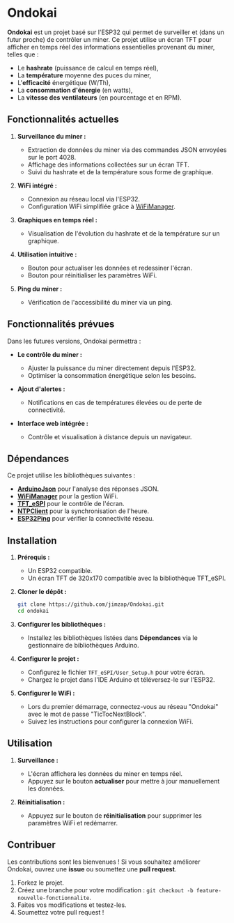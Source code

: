 # Ondokai

**Ondokai** est un projet basé sur l'ESP32 qui permet de surveiller et (dans un futur proche) de contrôler un miner. Ce projet utilise un écran TFT pour afficher en temps réel des informations essentielles provenant du miner, telles que :

- Le **hashrate** (puissance de calcul en temps réel),
- La **température** moyenne des puces du miner,
- L'**efficacité** énergétique (W/Th),
- La **consommation d'énergie** (en watts),
- La **vitesse des ventilateurs** (en pourcentage et en RPM).

## Fonctionnalités actuelles

1. **Surveillance du miner :**
   - Extraction de données du miner via des commandes JSON envoyées sur le port 4028.
   - Affichage des informations collectées sur un écran TFT.
   - Suivi du hashrate et de la température sous forme de graphique.

2. **WiFi intégré :**
   - Connexion au réseau local via l'ESP32.
   - Configuration WiFi simplifiée grâce à [WiFiManager](https://github.com/tzapu/WiFiManager).

3. **Graphiques en temps réel :**
   - Visualisation de l'évolution du hashrate et de la température sur un graphique.

4. **Utilisation intuitive :**
   - Bouton pour actualiser les données et redessiner l'écran.
   - Bouton pour réinitialiser les paramètres WiFi.

5. **Ping du miner :**
   - Vérification de l'accessibilité du miner via un ping.

## Fonctionnalités prévues

Dans les futures versions, Ondokai permettra :
- **Le contrôle du miner :**
  - Ajuster la puissance du miner directement depuis l'ESP32.
  - Optimiser la consommation énergétique selon les besoins.

- **Ajout d'alertes :**
  - Notifications en cas de températures élevées ou de perte de connectivité.

- **Interface web intégrée :**
  - Contrôle et visualisation à distance depuis un navigateur.

## Dépendances

Ce projet utilise les bibliothèques suivantes :
- **[ArduinoJson](https://arduinojson.org/)** pour l'analyse des réponses JSON.
- **[WiFiManager](https://github.com/tzapu/WiFiManager)** pour la gestion WiFi.
- **[TFT_eSPI](https://github.com/Bodmer/TFT_eSPI)** pour le contrôle de l'écran.
- **[NTPClient](https://github.com/arduino-libraries/NTPClient)** pour la synchronisation de l'heure.
- **[ESP32Ping](https://github.com/marian-craciunescu/ESP32Ping)** pour vérifier la connectivité réseau.

## Installation

1. **Prérequis :**
   - Un ESP32 compatible.
   - Un écran TFT de 320x170 compatible avec la bibliothèque TFT_eSPI.

2. **Cloner le dépôt :**
   ```bash
   git clone https://github.com/jimzap/Ondokai.git
   cd ondokai
   ```

3. **Configurer les bibliothèques :**
   - Installez les bibliothèques listées dans **Dépendances** via le gestionnaire de bibliothèques Arduino.

4. **Configurer le projet :**
   - Configurez le fichier `TFT_eSPI/User_Setup.h` pour votre écran.
   - Chargez le projet dans l'IDE Arduino et téléversez-le sur l'ESP32.

5. **Configurer le WiFi :**
   - Lors du premier démarrage, connectez-vous au réseau "Ondokai" avec le mot de passe "TicTocNextBlock".
   - Suivez les instructions pour configurer la connexion WiFi.

## Utilisation

1. **Surveillance :**
   - L'écran affichera les données du miner en temps réel.
   - Appuyez sur le bouton **actualiser** pour mettre à jour manuellement les données.

2. **Réinitialisation :**
   - Appuyez sur le bouton de **réinitialisation** pour supprimer les paramètres WiFi et redémarrer.


## Contribuer

Les contributions sont les bienvenues ! Si vous souhaitez améliorer Ondokai, ouvrez une **issue** ou soumettez une **pull request**.

1. Forkez le projet.
2. Créez une branche pour votre modification : `git checkout -b feature-nouvelle-fonctionnalite`.
3. Faites vos modifications et testez-les.
4. Soumettez votre pull request !

